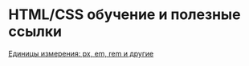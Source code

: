 # HTML/CSS обучение и полезные ссылки

[Единицы измерения: px, em, rem и другие](https://learn.javascript.ru/css-units)
